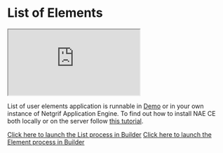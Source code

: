 # List of Elements

<div class="container">
    <iframe class="responsive-iframe" src="https://www.youtube.com/embed/tpxzFEb8vdE" title="YouTube video player"
    allow="accelerometer; autoplay; clipboard-write; encrypted-media; gyroscope; picture-in-picture"
    allowfullscreen></iframe>
</div>

List of user elements application is runnable in [Demo](https://etask.netgrif.cloud/) or in your own instance of Netgrif
Application Engine. To find out how to install NAE CE both locally or on the server follow [this tutorial](tutorials/nae-ce-starter/nae-ce-starter.md).

[Click here to launch the List process in Builder](https://builder.netgrif.cloud/modeler?modelUrl=https://academy.netgrif.com/examples/list/list.xml)
[Click here to launch the Element process in Builder](https://builder.netgrif.cloud/modeler?modelUrl=https://academy.netgrif.com/examples/list/element.xml)
